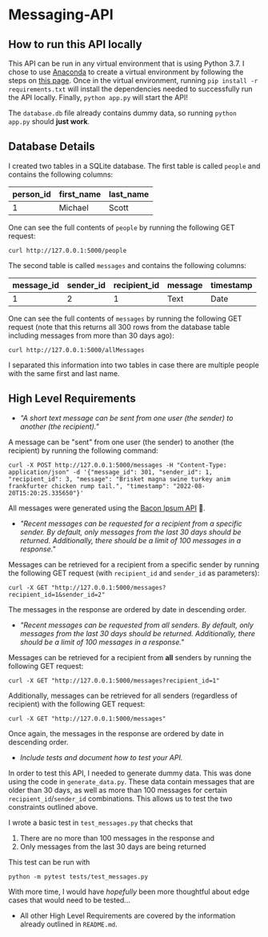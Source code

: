# Messaging-API

## How to run this API locally

This API can be run in any virtual environment that is using Python 3.7. I chose to use
[Anaconda](https://www.anaconda.com/products/distribution) to create a virtual 
environment by following the steps on 
[this page](https://www.geeksforgeeks.org/set-up-virtual-environment-for-python-using-anaconda/). 
Once in the virtual environment, running 
`pip install -r requirements.txt`
will install the dependencies needed to successfully run the API locally. Finally, 
`python app.py`
will start the API! 

The `database.db` file already contains dummy data, so running `python app.py` should **just work**.

## Database Details

I created two tables in a SQLite database. The first table is called `people` and contains 
the following columns:

| person_id | first_name | last_name |
|-----------|------------|-----------|
| 1         | Michael    | Scott     |

One can see the full contents of `people` by running the following GET request:
```commandline
curl http://127.0.0.1:5000/people
```

The second table is called `messages` and contains the following columns:

| message_id | sender_id | recipient_id | message | timestamp |
|------------|-----------|--------------|---------|-----------|
| 1          | 2         | 1            | Text    | Date      |

One can see the full contents of `messages` by running the following GET request (note
that this returns all 300 rows from the database table including messages from more than
30 days ago):
```commandline
curl http://127.0.0.1:5000/allMessages
```

I separated this information into two tables in case there are multiple people with the
same first and last name. 

## High Level Requirements

- *"A short text message can be sent from one user (the sender) to another (the recipient)."*

A message can be "sent" from one user (the sender) to another (the recipient) by running the following
command:
```commandline
curl -X POST http://127.0.0.1:5000/messages -H "Content-Type: application/json" -d '{"message_id": 301, "sender_id": 1, "recipient_id": 3, "message": "Brisket magna swine turkey anim frankfurter chicken rump tail.", "timestamp": "2022-08-20T15:20:25.335650"}'  
```

All messages were generated using the [Bacon Ipsum API](https://baconipsum.com/api/) 🥓.

- *"Recent messages can be requested for a recipient from a specific sender. By default, only messages from the last 
30 days should be returned. Additionally, there should be a limit of 100 messages in a response."*

Messages can be retrieved for a recipient from a specific sender by running the following GET request (with 
`recipient_id` and `sender_id` as parameters):

```commandline
curl -X GET "http://127.0.0.1:5000/messages?recipient_id=1&sender_id=2"
```

The messages in the response are ordered by date in descending order.

- *"Recent messages can be requested from all senders. By default, only messages from the last 30 days should 
be returned. Additionally, there should be a limit of 100 messages in a response."*

Messages can be retrieved for a recipient from **all** senders by running the following GET request:

```commandline
curl -X GET "http://127.0.0.1:5000/messages?recipient_id=1"
```

Additionally, messages can be retrieved for all senders (regardless of recipient) with the following 
GET request:

```commandline
curl -X GET "http://127.0.0.1:5000/messages"
```

Once again, the messages in the response are ordered by date in descending order.

- *Include tests and document how to test your API.*

In order to test this API, I needed to generate dummy data. This was done using the 
code in `generate_data.py`. These data contain messages that are older than 30 days, as well
as more than 100 messages for certain `recipient_id`/`sender_id` combinations. This allows
us to test the two constraints outlined above. 

I wrote a basic test in `test_messages.py` that checks that

1. There are no more than 100 messages in the response and
2. Only messages from the last 30 days are being returned

This test can be run with

```commandline
python -m pytest tests/test_messages.py
```

With more time, I would have *hopefully* been more thoughtful about edge cases that would
need to be tested...

- All other High Level Requirements are covered by the information already outlined in 
`README.md`.




